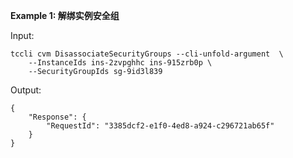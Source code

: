 **Example 1: 解绑实例安全组**



Input: 

```
tccli cvm DisassociateSecurityGroups --cli-unfold-argument  \
    --InstanceIds ins-2zvpghhc ins-915zrb0p \
    --SecurityGroupIds sg-9id3l839
```

Output: 
```
{
    "Response": {
        "RequestId": "3385dcf2-e1f0-4ed8-a924-c296721ab65f"
    }
}
```

